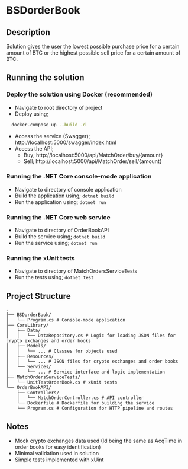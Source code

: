 # BSDorderBook

## Description
Solution gives the user the lowest possible purchase price for a certain amount of BTC or the highest possible sell price for a certain amount of BTC.

## Running the solution

### Deploy the solution using Docker (recommended)
- Navigate to root directory of project
- Deploy using;
```bash
  docker-compose up --build -d
```
- Access the service (Swagger); http://localhost:5000/swagger/index.html
- Access the API;
    - Buy; http://localhost:5000/api/MatchOrder/buy/{amount}
    - Sell; http://localhost:5000/api/MatchOrder/sell/{amount}


### Running the .NET Core console-mode application
- Navigate to directory of console application
- Build the application using; ``` dotnet build ```
- Run the application using; ``` dotnet run ```


### Running the .NET Core web service
- Navigate to directory of OrderBookAPI
- Build the service using; ``` dotnet build ```
- Run the service using; ``` dotnet run ```


### Running the xUnit tests
- Navigate to directory of MatchOrdersServiceTests
- Run the tests using; ``` dotnet test ```


## Project Structure
```
.
├── BSDorderBook/
│   └── Program.cs # Console-mode application
├── CoreLibrary/
│   ├── Data/
│   │   └── DataRepository.cs # Logic for loading JSON files for crypto exchanges and order books
│   ├── Models/
│   │   └── ... # Classes for objects used
│   ├── Resources/
│   │   └── ... # JSON files for crypto exchanges and order books
│   └── Services/
│       └── ... # Service interface and logic implementation
├── MatchOrdersServiceTests/
│   └── UnitTestOrderBook.cs # xUnit tests
└── OrderBookAPI/
    ├── Controllers/
    │   └── MatchOrderController.cs # API controller
    └── Dockerfile # Dockerfile for building the service
    └── Program.cs # Configuration for HTTP pipeline and routes

```

## Notes
- Mock crypto exchanges data used (Id being the same as AcqTime in order books for easy identification)
- Minimal validation used in solution
- Simple tests implemented with xUint
